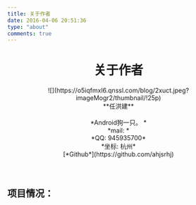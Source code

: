 ```yaml
---
title: 关于作者
date: 2016-04-06 20:51:36
type: "about"
comments: true
---
```


# <center>关于作者</center>
<center>![](https://o5iqfmxl6.qnssl.com/blog/2xuct.jpeg?imageMogr2/thumbnail/!25p) </center>


<center> **任洪建** </center>
<br/>
<center> *Android狗一只。 * </center>
<center> *mail: <hexrhj@gmail.com>* </center>
<center> *QQ: 945935700* </center>
<center> *坐标: 杭州* </center>
<center> [*Github*](https://github.com/ahjsrhj) </center>
<br/>
<br/>

## 项目情况：
<!-- >- [**自动登录**](https://github.com/ahjsrhj/AutoLogin):针对校园网开发的自动登录应用，检测wifi连接后自动发送登录请求.
>- [**PushMsg**](https://github.com/ahjsrhj/PushMsg):一款进行消息推送的app，使用mac上的Alfred2与其配合使用.
>- [**OneChat**](https://github.com/ahjsrhj/Projects/tree/master/OneChat):使用LeanCloud作为后端构建的及时通讯APP
>- [**MyHexFRVR**](https://github.com/ahjsrhj/EveryDayBuild/tree/master/MyHexFRVR):仿照[HexFRVR](hex.frvr.com)编写的android小游戏 -->
